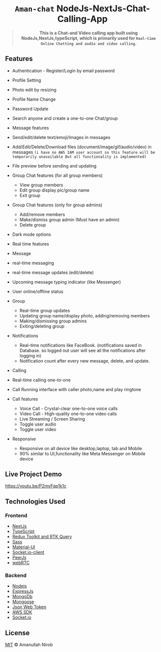 <div align="center">

# `Aman-chat` NodeJs-NextJs-Chat-Calling-App
> #### This is a Chat-and Video calling app built using NodeJs,NextJs,typeScript, which is primarily used for `Real-time Online Chatting and audio and video calling`.
</div>

## Features
- Authentication - Register/Login by email password
- Profile Setting 
 - Photo edit by resizing
 - Profile Name Change
 - Password Update
- Search anyone and create a one-to-one Chat/group
- Message features
 - Send/edit/delete text/emoji/Images in messages
 - Add/Edit/Delete/Download files (document/image/gif/audio/video) in messages `(i have no AWS IAM user account so this feature will be temporarily unavailable But all functionality is implemented)`
 - File preview before sending and updating
- Group Chat features (for all group members)
  - View group members
  - Edit group display pic/group name 
  - Exit group
- Group Chat features (only for group admins)
  - Add/remove members 
  - Make/dismiss group admin (Must have an admin)
  - Delete group 
- Dark mode options

- Real time features 
 - Message 
  - real-time messaging
  - real-time message updates (edit/delete)
  - Upcoming message typing indicator (like Messenger)
 - User online/offline status 
 - Group 
   - Real-time group updates 
   - Updating group name/display photo, adding/removing members
   - Making/dismissing group admins
   - Exiting/deleting group
 - Notifications
   - Real-time notifications like FaceBook. (notifications saved in Database. so logged out user will see all the notifications after logging in)
   - Notification count after every new message, delete, and update.
 - Calling
  - Real-time calling one-to-one 
  - Call Running interface with caller photo,name and play ringtone 

- Call features
  - Voice Call - Crystal-clear one-to-one voice calls
  - Video Call - High-quality one-to-one video calls
  - Live Streaming / Screen Sharing
  - Toggle user audio 
  - Toggle user video 
- Responsive 
  - Responsive on all device like desktop,laptop, tab and Mobile
  - 90% similar to UI,functionality like Meta Messenger on Mobile device 


## Live Project Demo
https://youtu.be/P2mvFqp1k1c


## Technologies Used
### Frontend
- [NextJs](https://nextjs.org/) 
- [TypeScript](https://www.typescriptlang.org/) 
- [Redux Toolkit and RTK Query](https://redux-toolkit.js.org/) 
- [Sass](https://sass-lang.com/) 
- [Material-UI](https://mui.com/) 
- [Socket.io-client](https://socket.io/docs/v4/client-api/) 
- [PeerJs](https://peerjs.com/) 
- [webRTC](https://webrtc.org/) 

### Backend
- [Nodejs](https://nodejs.org/en/)
- [ExpressJs](https://expressjs.com/)
- [MongoDb](https://www.mongodb.com/)
- [Mongoose](https://mongoosejs.com/)
- [Json Web Token](https://jwt.io/)
- [AWS SDK](https://docs.aws.amazon.com/sdk-for-javascript/v3/developer-guide/getting-started-nodejs.html)
- [Socket.io](https://socket.io/)


## License
[MIT](LICENSE) © Amanullah Nirob